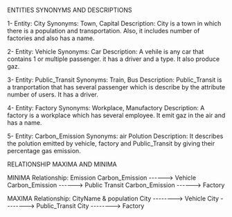 ENTITIES SYNONYMS AND DESCRIPTIONS

1-
Entity: City
Synonyms: Town, Capital
Description: City is a town in which there is a population and transportation. Also, it includes number of factories and also has a name.

2- 
Entity: Vehicle
Synonyms: Car
Description:  A vehile is any car that contains 1 or multiple passenger. it has a driver and a type. It also produce gaz.

3-
Entity: Public_Transit
Synonyms: Train, Bus
Description: Public_Transit is a tranportation that has several passenger which is describe by the attribute number of users. It has a driver.

4- 
Entity: Factory
Synonyms: Workplace, Manufactory
Description: A factory is a workplace which has several employee. It emit gaz in the air and has a name.

5- 
Entity: Carbon_Emission
Synonyms: air Polution 
Description: It describes the polution emitted by vehicle, factory and Public_Transit by giving their percentage gas emission.


RELATIONSHIP MAXIMA AND MINIMA

MINIMA
Relationship: Emission
Carbon_Emission ------> Vehicle
Carbon_Emission ------> Public Transit
Carbon_Emission ------> Factory


MAXIMA
Relationship:  CityName & population
City --------> Vehicle
City --------> Public_Transit
City --------> Factory










